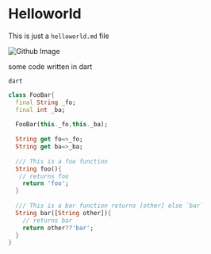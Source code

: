 # Helloworld

This is just a `helloworld.md` file

![Github Image](https://avatars.githubusercontent.com/u/9919?s=1080&v=4)


some code written in dart

<!-- Too Checks if syntax language highlighting works -->

`dart`
```dart
class FooBar{
  final String _fo;
  final int _ba;
  
  FooBar(this._fo,this._ba);
  
  String get fo=>_fo;
  String get ba=>_ba;
  
  /// This is a foo function
  String foo(){
   // returns foo
    return 'foo';
  }
  
  /// This is a bar function returns [other] else `bar`
  String bar([String other]){
    // returns bar
    return other??'bar';
  }
}
```
